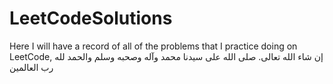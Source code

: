 # LeetCodeSolutions
Here I will have a record of all of the problems that I practice doing on LeetCode, إن شاء الله تعالى.
صلى الله على سيدنا محمد وآله وصحبه وسلم
والحمد لله رب العالمين
